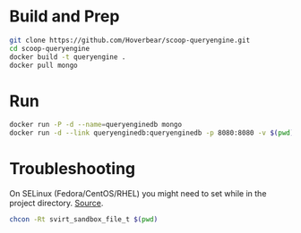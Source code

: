 # Build and Prep
```bash
git clone https://github.com/Hoverbear/scoop-queryengine.git
cd scoop-queryengine
docker build -t queryengine .
docker pull mongo
```

# Run
```bash
docker run -P -d --name=queryenginedb mongo
docker run -d --link queryenginedb:queryenginedb -p 8080:8080 -v $(pwd):/app --name=queryengine queryengine
```

# Troubleshooting
On SELinux (Fedora/CentOS/RHEL) you might need to set while in the project directory. [Source](https://access.redhat.com/documentation/en-US/Red_Hat_Enterprise_Linux/7/html/Resource_Management_and_Linux_Containers_Guide/sec-Sharing_Data_Across_Containers.html).

```bash
chcon -Rt svirt_sandbox_file_t $(pwd)
```
